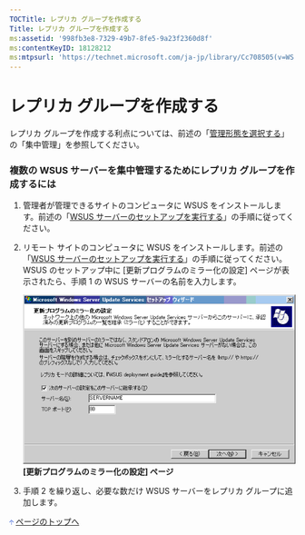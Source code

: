 ```yaml
---
TOCTitle: レプリカ グループを作成する
Title: レプリカ グループを作成する
ms:assetid: '998fb3e8-7329-49b7-8fe5-9a23f2360d8f'
ms:contentKeyID: 18128212
ms:mtpsurl: 'https://technet.microsoft.com/ja-jp/library/Cc708505(v=WS.10)'
---
```


レプリカ グループを作成する
===========================

レプリカ グループを作成する利点については、前述の「[管理形態を選択する](http://www.microsoft.com/japan/technet/prodtechnol/windowsserver2003/library/wsus/wsusdeploymentguidetc/c18ab8e3-b76d-46a8-84e6-b46adb778098.mspx)」の「集中管理」を参照してください。

### 複数の WSUS サーバーを集中管理するためにレプリカ グループを作成するには

1.  管理者が管理できるサイトのコンピュータに WSUS をインストールします。前述の「[WSUS サーバーのセットアップを実行する](http://www.microsoft.com/japan/technet/prodtechnol/windowsserver2003/library/wsus/wsusdeploymentguidetc/63c82e0c-f8b0-451d-b32b-2275385920df.mspx)」の手順に従ってください。

2.  リモート サイトのコンピュータに WSUS をインストールします。前述の「[WSUS サーバーのセットアップを実行する](http://www.microsoft.com/japan/technet/prodtechnol/windowsserver2003/library/wsus/wsusdeploymentguidetc/63c82e0c-f8b0-451d-b32b-2275385920df.mspx)」の手順に従ってください。WSUS のセットアップ中に \[更新プログラムのミラー化の設定\] ページが表示されたら、手順 1 の WSUS サーバーの名前を入力します。

    ![](images/Cc708505.06c72fa9-af6a-4856-ab9c-c92f28e39067(ja-jp,WS.10).gif)
    **\[更新プログラムのミラー化の設定\] ページ**

3.  手順 2 を繰り返し、必要な数だけ WSUS サーバーをレプリカ グループに追加します。

![](images/Cc708505.arrow_px_up(ja-jp,WS.10).gif) [ページのトップへ](#ctl00_rs1_eb1_panel1)
